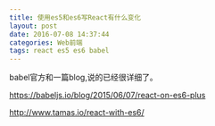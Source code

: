 ```yaml
---
title: 使用es5和es6写React有什么变化
layout: post
date: 2016-07-08 14:37:44
categories: Web前端
tags: react es5 es6 babel
---
```

babel官方和一篇blog,说的已经很详细了。

https://babeljs.io/blog/2015/06/07/react-on-es6-plus

http://www.tamas.io/react-with-es6/

